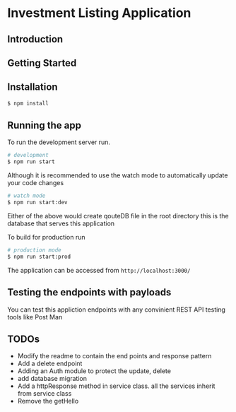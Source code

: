 # Investment Listing Application

## Introduction



## Getting Started


## Installation

```bash
$ npm install
```

## Running the app

To run the development server run.
```bash
# development
$ npm run start
```

Although it is recommended to use the watch mode to automatically update your code changes
```bash
# watch mode
$ npm run start:dev
```
Either of the above would create qouteDB file in the root directory this is the database that serves
this application

To build for production run

```bash
# production mode
$ npm run start:prod
```
The application can be accessed from 
``` http://localhost:3000/ ```

## Testing the endpoints with payloads
You can test this appliction endpoints with any convinient REST API testing tools like Post Man

## TODOs
- Modify the readme to contain the end points and response pattern
- Add a delete endpoint
- Adding an Auth module to protect the update, delete 
- add database migration
- Add a httpResponse method in service class. all the services inherit from service class
- Remove the getHello
